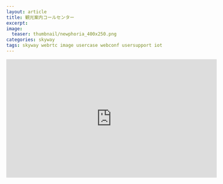 ```yaml
---
layout: article
title: 観光案内コールセンター
excerpt: 
image:
  teaser: thumbnail/newphoria_400x250.png
categories: skyway
tags: skyway webrtc image usercase webconf usersupport iot
---
```



<iframe width="560" height="315" src="https://www.youtube.com/embed/hJqNOc3OSdM?autoplay=1" frameborder="0" allowfullscreen></iframe>
